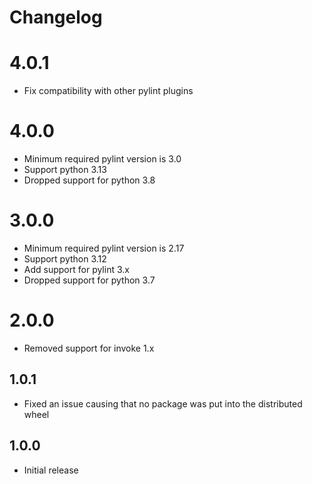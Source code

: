 # Changelog

# 4.0.1
* Fix compatibility with other pylint plugins

# 4.0.0
* Minimum required pylint version is 3.0
* Support python 3.13
* Dropped support for python 3.8

# 3.0.0
* Minimum required pylint version is 2.17
* Support python 3.12
* Add support for pylint 3.x
* Dropped support for python 3.7

# 2.0.0
* Removed support for invoke 1.x

## 1.0.1
* Fixed an issue causing that no package was put into the distributed wheel

## 1.0.0
* Initial release
